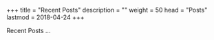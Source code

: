 +++
title = "Recent Posts"
description = ""
weight = 50
head = "<label>Posts</label>"
lastmod = 2018-04-24
+++

Recent Posts ...
